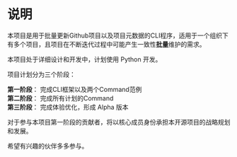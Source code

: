 # 说明

本项目是用于批量更新Github项目以及项目元数据的CLI程序，适用于一个组织下有多个项目，且项目在不断迭代过程中可能产生一致性**批量**维护的需求。  

本项目处于详细设计和开发中，计划使用 Python 开发。

项目计划分为三个阶段：

**第一阶段**： 完成CLI框架以及两个Command范例  
**第二阶段**： 完成所有计划的Command  
**第三阶段**： 完成体验优化，形成 Alpha 版本  

对于参与本项目第一阶段的贡献者，将以核心成员身份承担本开源项目的战略规划和发展。

希望有兴趣的伙伴多多参与。
